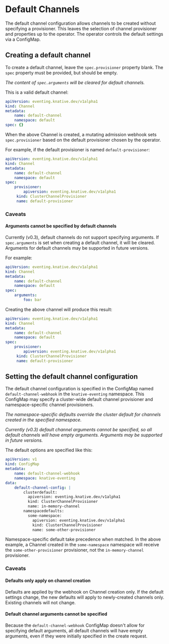 # Default Channels

The default channel configuration allows channels to be created without
specifying a provisioner. This leaves the selection of channel provisioner and
properties up to the operator. The operator controls the default settings via a
ConfigMap.

## Creating a default channel

To create a default channel, leave the `spec.provisioner` property blank. The
`spec` property must be provided, but should be empty.

_The content of `spec.arguments` will be cleared for default channels._

This is a valid default channel:

```yaml
apiVersion: eventing.knative.dev/v1alpha1
kind: Channel
metadata:
    name: default-channel
    namespace: default
spec: {}
```

When the above Channel is created, a mutating admission webhook sets
`spec.provisioner` based on the default provisioner chosen by the operator.

For example, if the default provisioner is named `default-provisioner`:

```yaml
apiVersion: eventing.knative.dev/v1alpha1
kind: Channel
metadata:
    name: default-channel
    namespace: default
spec:
    provisioner:
        apiversion: eventing.knative.dev/v1alpha1
￼    kind: ClusterChannelProvisioner
￼    name: default-provisioner
```

### Caveats

#### Arguments cannot be specified by default channels

Currently (v0.3), default channels do not support specifying arguments. If
`spec.arguments` is set when creating a default channel, it will be cleared.
Arguments for default channels may be supported in future versions.

For example:

```yaml
apiVersion: eventing.knative.dev/v1alpha1
kind: Channel
metadata:
    name: default-channel
    namespace: default
spec:
    arguments:
        foo: bar
```

Creating the above channel will produce this result:

```yaml
apiVersion: eventing.knative.dev/v1alpha1
kind: Channel
metadata:
    name: default-channel
    namespace: default
spec:
    provisioner:
        apiversion: eventing.knative.dev/v1alpha1
￼    kind: ClusterChannelProvisioner
￼    name: default-provisioner
```

## Setting the default channel configuration

The default channel configuration is specified in the ConfigMap named
`default-channel-webhook` in the `knative-eventing` namespace. This ConfigMap
may specify a cluster-wide default channel provisioner and namespace-specific
channel provisioners.

_The namespace-specific defaults override the cluster default for channels
created in the specified namespace._

_Currently (v0.3) default channel arguments cannot be specified, so all default
channels will have empty arguments. Arguments may be supported in future
versions._

The default options are specified like this:

```yaml
apiVersion: v1
kind: ConfigMap
metadata:
    name: default-channel-webhook
    namespace: knative-eventing
data:
    default-channel-config: |
        clusterdefault:
          apiversion: eventing.knative.dev/v1alpha1
          kind: ClusterChannelProvisioner
          name: in-memory-channel
        namespacedefaults:
          some-namespace:
            apiversion: eventing.knative.dev/v1alpha1
            kind: ClusterChannelProvisioner
            name: some-other-provisioner
```

Namespace-specific default take precedence when matched. In the above example, a
Channel created in the `some-namespace` namespace will receive the
`some-other-provisioner` provisioner, not the `in-memory-channel` provisioner.

### Caveats

#### Defaults only apply on channel creation

Defaults are applied by the webhook on Channel creation only. If the default
settings change, the new defaults will apply to newly-created channels only.
Existing channels will not change.

#### Default channel arguments cannot be specified

Because the `default-channel-webhook` ConfigMap doesn't allow for specifying
default arguments, all default channels will have empty arguments, even if they
were initially specified in the create request.

